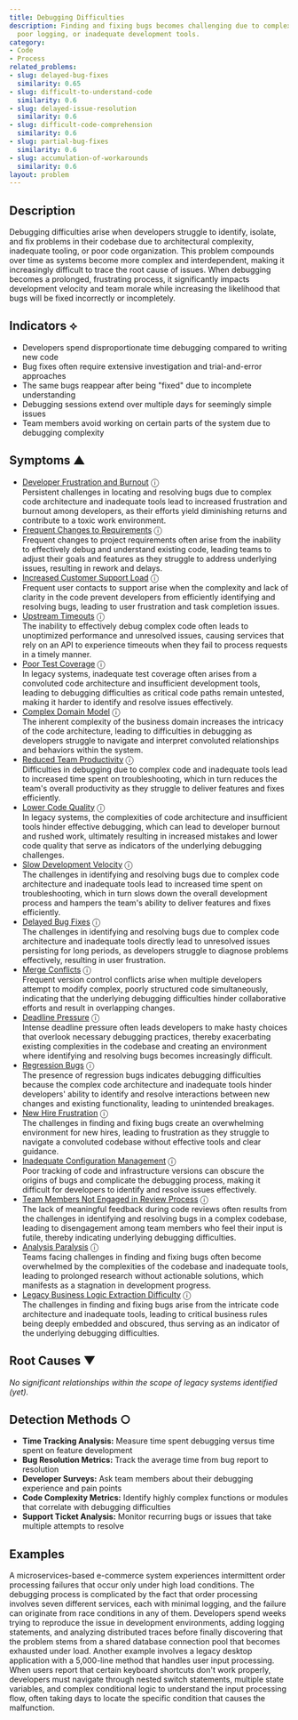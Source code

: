 ```yaml
---
title: Debugging Difficulties
description: Finding and fixing bugs becomes challenging due to complex code architecture,
  poor logging, or inadequate development tools.
category:
- Code
- Process
related_problems:
- slug: delayed-bug-fixes
  similarity: 0.65
- slug: difficult-to-understand-code
  similarity: 0.6
- slug: delayed-issue-resolution
  similarity: 0.6
- slug: difficult-code-comprehension
  similarity: 0.6
- slug: partial-bug-fixes
  similarity: 0.6
- slug: accumulation-of-workarounds
  similarity: 0.6
layout: problem
---
```


## Description

Debugging difficulties arise when developers struggle to identify, isolate, and fix problems in their codebase due to architectural complexity, inadequate tooling, or poor code organization. This problem compounds over time as systems become more complex and interdependent, making it increasingly difficult to trace the root cause of issues. When debugging becomes a prolonged, frustrating process, it significantly impacts development velocity and team morale while increasing the likelihood that bugs will be fixed incorrectly or incompletely.


## Indicators ⟡
- Developers spend disproportionate time debugging compared to writing new code
- Bug fixes often require extensive investigation and trial-and-error approaches
- The same bugs reappear after being "fixed" due to incomplete understanding
- Debugging sessions extend over multiple days for seemingly simple issues
- Team members avoid working on certain parts of the system due to debugging complexity


## Symptoms ▲

- [Developer Frustration and Burnout](developer-frustration-and-burnout.md) <span class="info-tooltip" title="Confidence: 0.570, Strength: 0.782">ⓘ</span>
<br/>  Persistent challenges in locating and resolving bugs due to complex code architecture and inadequate tools lead to increased frustration and burnout among developers, as their efforts yield diminishing returns and contribute to a toxic work environment.
- [Frequent Changes to Requirements](frequent-changes-to-requirements.md) <span class="info-tooltip" title="Confidence: 0.554, Strength: 0.767">ⓘ</span>
<br/>  Frequent changes to project requirements often arise from the inability to effectively debug and understand existing code, leading teams to adjust their goals and features as they struggle to address underlying issues, resulting in rework and delays.
- [Increased Customer Support Load](increased-customer-support-load.md) <span class="info-tooltip" title="Confidence: 0.529, Strength: 0.765">ⓘ</span>
<br/>  Frequent user contacts to support arise when the complexity and lack of clarity in the code prevent developers from efficiently identifying and resolving bugs, leading to user frustration and task completion issues.
- [Upstream Timeouts](upstream-timeouts.md) <span class="info-tooltip" title="Confidence: 0.525, Strength: 0.716">ⓘ</span>
<br/>  The inability to effectively debug complex code often leads to unoptimized performance and unresolved issues, causing services that rely on an API to experience timeouts when they fail to process requests in a timely manner.
- [Poor Test Coverage](poor-test-coverage.md) <span class="info-tooltip" title="Confidence: 0.522, Strength: 0.730">ⓘ</span>
<br/>  In legacy systems, inadequate test coverage often arises from a convoluted code architecture and insufficient development tools, leading to debugging difficulties as critical code paths remain untested, making it harder to identify and resolve issues effectively.
- [Complex Domain Model](complex-domain-model.md) <span class="info-tooltip" title="Confidence: 0.503, Strength: 0.717">ⓘ</span>
<br/>  The inherent complexity of the business domain increases the intricacy of the code architecture, leading to difficulties in debugging as developers struggle to navigate and interpret convoluted relationships and behaviors within the system.
- [Reduced Team Productivity](reduced-team-productivity.md) <span class="info-tooltip" title="Confidence: 0.481, Strength: 0.783">ⓘ</span>
<br/>  Difficulties in debugging due to complex code and inadequate tools lead to increased time spent on troubleshooting, which in turn reduces the team's overall productivity as they struggle to deliver features and fixes efficiently.
- [Lower Code Quality](lower-code-quality.md) <span class="info-tooltip" title="Confidence: 0.462, Strength: 0.726">ⓘ</span>
<br/>  In legacy systems, the complexities of code architecture and insufficient tools hinder effective debugging, which can lead to developer burnout and rushed work, ultimately resulting in increased mistakes and lower code quality that serve as indicators of the underlying debugging challenges.
- [Slow Development Velocity](slow-development-velocity.md) <span class="info-tooltip" title="Confidence: 0.452, Strength: 0.807">ⓘ</span>
<br/>  The challenges in identifying and resolving bugs due to complex code architecture and inadequate tools lead to increased time spent on troubleshooting, which in turn slows down the overall development process and hampers the team's ability to deliver features and fixes efficiently.
- [Delayed Bug Fixes](delayed-bug-fixes.md) <span class="info-tooltip" title="Confidence: 0.400, Strength: 0.848">ⓘ</span>
<br/>  The challenges in identifying and resolving bugs due to complex code architecture and inadequate tools directly lead to unresolved issues persisting for long periods, as developers struggle to diagnose problems effectively, resulting in user frustration.
- [Merge Conflicts](merge-conflicts.md) <span class="info-tooltip" title="Confidence: 0.397, Strength: 0.717">ⓘ</span>
<br/>  Frequent version control conflicts arise when multiple developers attempt to modify complex, poorly structured code simultaneously, indicating that the underlying debugging difficulties hinder collaborative efforts and result in overlapping changes.
- [Deadline Pressure](deadline-pressure.md) <span class="info-tooltip" title="Confidence: 0.351, Strength: 0.795">ⓘ</span>
<br/>  Intense deadline pressure often leads developers to make hasty choices that overlook necessary debugging practices, thereby exacerbating existing complexities in the codebase and creating an environment where identifying and resolving bugs becomes increasingly difficult.
- [Regression Bugs](regression-bugs.md) <span class="info-tooltip" title="Confidence: 0.331, Strength: 0.780">ⓘ</span>
<br/>  The presence of regression bugs indicates debugging difficulties because the complex code architecture and inadequate tools hinder developers' ability to identify and resolve interactions between new changes and existing functionality, leading to unintended breakages.
- [New Hire Frustration](new-hire-frustration.md) <span class="info-tooltip" title="Confidence: 0.329, Strength: 0.795">ⓘ</span>
<br/>  The challenges in finding and fixing bugs create an overwhelming environment for new hires, leading to frustration as they struggle to navigate a convoluted codebase without effective tools and clear guidance.
- [Inadequate Configuration Management](inadequate-configuration-management.md) <span class="info-tooltip" title="Confidence: 0.329, Strength: 0.799">ⓘ</span>
<br/>  Poor tracking of code and infrastructure versions can obscure the origins of bugs and complicate the debugging process, making it difficult for developers to identify and resolve issues effectively.
- [Team Members Not Engaged in Review Process](team-members-not-engaged-in-review-process.md) <span class="info-tooltip" title="Confidence: 0.311, Strength: 0.684">ⓘ</span>
<br/>  The lack of meaningful feedback during code reviews often results from the challenges in identifying and resolving bugs in a complex codebase, leading to disengagement among team members who feel their input is futile, thereby indicating underlying debugging difficulties.
- [Analysis Paralysis](analysis-paralysis.md) <span class="info-tooltip" title="Confidence: 0.303, Strength: 0.705">ⓘ</span>
<br/>  Teams facing challenges in finding and fixing bugs often become overwhelmed by the complexities of the codebase and inadequate tools, leading to prolonged research without actionable solutions, which manifests as a stagnation in development progress.
- [Legacy Business Logic Extraction Difficulty](legacy-business-logic-extraction-difficulty.md) <span class="info-tooltip" title="Confidence: 0.301, Strength: 0.722">ⓘ</span>
<br/>  The challenges in finding and fixing bugs arise from the intricate code architecture and inadequate tools, leading to critical business rules being deeply embedded and obscured, thus serving as an indicator of the underlying debugging difficulties.

## Root Causes ▼

*No significant relationships within the scope of legacy systems identified (yet).*

## Detection Methods ○
- **Time Tracking Analysis:** Measure time spent debugging versus time spent on feature development
- **Bug Resolution Metrics:** Track the average time from bug report to resolution
- **Developer Surveys:** Ask team members about their debugging experience and pain points
- **Code Complexity Metrics:** Identify highly complex functions or modules that correlate with debugging difficulties
- **Support Ticket Analysis:** Monitor recurring bugs or issues that take multiple attempts to resolve


## Examples

A microservices-based e-commerce system experiences intermittent order processing failures that occur only under high load conditions. The debugging process is complicated by the fact that order processing involves seven different services, each with minimal logging, and the failure can originate from race conditions in any of them. Developers spend weeks trying to reproduce the issue in development environments, adding logging statements, and analyzing distributed traces before finally discovering that the problem stems from a shared database connection pool that becomes exhausted under load. Another example involves a legacy desktop application with a 5,000-line method that handles user input processing. When users report that certain keyboard shortcuts don't work properly, developers must navigate through nested switch statements, multiple state variables, and complex conditional logic to understand the input processing flow, often taking days to locate the specific condition that causes the malfunction.
